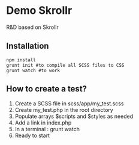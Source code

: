 # Demo Skrollr

R&D based on Skrollr

## Installation

```
npm install
grunt init #to compile all SCSS files to CSS
grunt watch #to work

```

## How to create a test?

1. Create a SCSS file in scss/app/my_test.scss
2. Create my_test.php in the root directory
3. Populate arrays $scripts and $styles as needed
3. Add a link in index.php
4. In a terminal : grunt watch
5. Ready to start